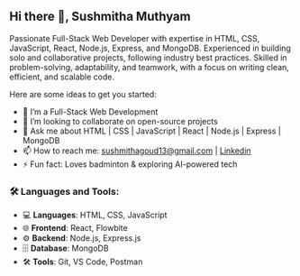 ## Hi there 👋, Sushmitha Muthyam

<!--
**SushmithaM13/SushmithaM13** is a ✨ _special_ ✨ repository because its `README.md` (this file) appears on your GitHub profile.-->
Passionate Full-Stack Web Developer with expertise in HTML, CSS, JavaScript, React, Node.js, Express, and MongoDB. Experienced in building solo and collaborative projects, following industry best practices. Skilled in problem-solving, adaptability, and teamwork, with a focus on writing clean, efficient, and scalable code.

Here are some ideas to get you started:

<!--- 🔭 I’m currently working on ...-->
- 🌱 I’m a Full-Stack Web Development
- 👯 I’m looking to collaborate on open-source projects
- 💬 Ask me about HTML | CSS | JavaScript | React | Node.js | Express | MongoDB
- 📫 How to reach me: sushmithagoud13@gmail.com | [Linkedin](www.linkedin.com/in/muthyam-sushmitha)
- ⚡ Fun fact: Loves badminton & exploring AI-powered tech
<!--- - 🤔 I’m looking for help with ...
- <!--- 😄 Pronouns: ...-->

### 🛠 Languages and Tools:
- 💻 **Languages**: HTML, CSS, JavaScript  
- 🌐 **Frontend**: React, Flowbite  
- ⚙️ **Backend**: Node.js, Express.js  
- 🗄️ **Database**: MongoDB  
- 🛠 **Tools**: Git, VS Code, Postman  


